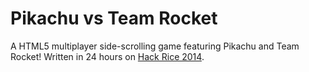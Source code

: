 Pikachu vs Team Rocket
===

A HTML5 multiplayer side-scrolling game featuring Pikachu and
Team Rocket!
Written in 24 hours on [Hack Rice 2014](http://hack.rice.edu/).
